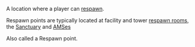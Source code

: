 A location where a player can [respawn](Respawn.md).

Respawn points are typically located at facility and tower
[respawn rooms](../locations/Spawn_Room.md), the [Sanctuary](../locations/Sanctuary.md) and
[AMSes](../vehicles/Advanced_Mobile_Station.md)

Also called a Respawn point.

<!--[Category:Terminology](Category:Terminology.md)-->
